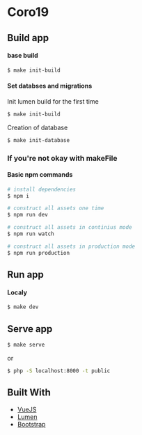 # Coro19

## Build app

#### base build
```bash
$ make init-build
```

#### Set databses and migrations

Init lumen build for the first time
```bash
$ make init-build
```

Creation of database
```bash
$ make init-database
```

### If you're not okay with makeFile

#### Basic npm commands
``` bash
# install dependencies
$ npm i

# construct all assets one time
$ npm run dev

# construct all assets in continius mode
$ npm run watch

# construct all assets in production mode
$ npm run production
```

## Run app

#### Localy
```bash
$ make dev
```

## Serve app
```bash
$ make serve
```
or
```bash
$ php -S localhost:8000 -t public
```

## Built With

* [VueJS](https://vuejs.org/)
* [Lumen](https://lumen.laravel.com/)
* [Bootstrap](https://getbootstrap.com/)

<!-- ## Contributing

Please read [CONTRIBUTING.md](https://gist.github.com/PurpleBooth/b24679402957c63ec426) for details on our code of conduct, and the process for submitting pull requests to us. -->